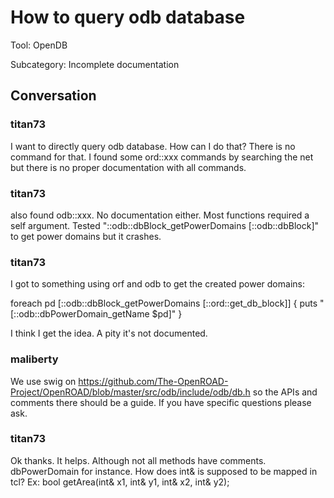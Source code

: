 # How to query odb database

Tool: OpenDB

Subcategory: Incomplete documentation

## Conversation

### titan73
I want to directly query odb database. How can I do that? There is no command for that.
I found some ord::xxx commands by searching the net but there is no proper documentation with all commands.

### titan73
also found odb::xxx. No documentation either.
Most functions required a self argument.
Tested "::odb::dbBlock_getPowerDomains [::odb::dbBlock]" to get power domains but it crashes.

### titan73
I got to something using orf and odb to get the created power domains:

foreach pd [::odb::dbBlock_getPowerDomains [::ord::get_db_block]] {
    puts "[::odb::dbPowerDomain_getName $pd]"
}

I think I get the idea. A pity it's not documented.


### maliberty
We use swig on https://github.com/The-OpenROAD-Project/OpenROAD/blob/master/src/odb/include/odb/db.h so the APIs and comments there should be a guide.  If you have specific questions please ask.

### titan73
Ok thanks. It helps. Although not all methods have comments.  dbPowerDomain for instance.
How does int& is supposed to be mapped in tcl? Ex: bool getArea(int& x1, int& y1, int& x2, int& y2);

